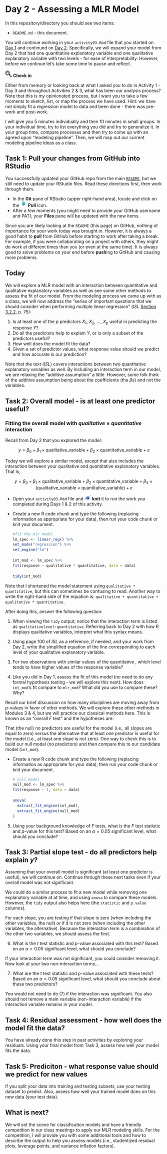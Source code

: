Day 2 - Assessing a MLR Model
================

In this repository/directory you should see two items:

- `README.md` - this document.

You will continue working in your `activity03.Rmd` file that you started
on [Day 1](../day01-quantitative-explanatory) and continued on [Day
2](../day02-qualitative-explanatory). Specifically, we will expand your
model from Day 2 that had one quantitative explanatory variable and one
qualitative explanatory variable with two levels - for ease of
interpretability. However, before we continue let’s take some time to
pause and reflect.

![check-in](../README-img/noun-magnifying-glass.png) **Check in**

Either from memory or looking back at what I asked you to do in Activity
1 - Day 3 and throughout Activities 2 & 3, what has been our analysis
process? Note that this is my opinionated process, but I want you to
take a few moments to sketch, list, or map the process we have used.
Hint: we have not simply fit a regression model to data and been done -
there was pre-work and post-work.

I will give you 5 minutes individually and then 10 minutes in small
groups. In your individual time, try to list everything you did and try
to generalize it. In your group time, compare processes and then try to
come up with an agreed upon “modeling pipeline”. Then, we will map out
our current modeling pipeline ideas as a class.

## Task 1: Pull your changes from GitHub into RStudio

You successfully updated your GitHub repo from the main
[`README`](../README), but we still need to update your RStudio files.
Read these directions first, then work through them.

- In the **Git** pane of RStudio (upper right-hand area), locate and
  click on the
  <img src="../README-img/pull-icon.png" alt="knit" width = "20"/>
  **Pull** icon.
- After a few moments (you might need to provide your GitHub username
  and PAT), your **Files** pane will be updated with the new items.

Since you are likely looking at the `README` (this page) on GitHub,
nothing of importance for your work today was brought in. However, it is
always a good habit to **pull** from GitHub before starting to work
after taking a break. For example, if you were collaborating on a
project with others, they might do work at different times than you (or
even at the same time). It is always good to solve problems on your end
before **push**ing to GitHub and causing more problems.

## Today

We will explore a MLR model with an interaction between quantitative and
qualitative explanatory variables as well as see some other methods to
assess the fit of our model. From the modeling process we came up with
as a class, we will now address the “series of important questions that
we should consider when performing multiple linear regression” (*ISL*
[Section 3.2.2](https://hastie.su.domains/ISLR2/ISLRv2_website.pdf),
p. 75):

1.  Is at least one of the $p$ predictors $X_1$, $X_2$, $\ldots$, $X_p$
    useful in predicting the response $Y$?
2.  Do all the predictors help to explain $Y$, or is only a subset of
    the predictors useful?
3.  How well does the model fit the data?
4.  Given a set of predictor values, what response value should we
    predict and how accurate is our prediction?

Note that the text (*ISL*) covers interactions between two quantitative
explanatory variables as well. By including an interaction term in our
model, we are relaxing the “additive assumption” a little. However, some
folk think of the additive assumption being about the coefficients (the
$\beta$s) and not the variables.

## Task 2: Overall model - is at least one predictor useful?

### Fitting the overall model with $qualitative \times quantitative$ interaction

Recall from Day 2 that you explored the model:

$$
y = \beta_0 + \beta_1 \times \text{qualitative_variable} + \beta_2 \times \text{quantitative_variable} + \varepsilon
$$

Today we will explore a similar model, except that also includes the
interaction between your qualitative and quantitative explanatory
variables. That is,

$$
y = \beta_0 + \beta_1 \times \text{qualitative_variable} + \beta_2 \times \text{quantitative_variable} + \beta_3 \times ( \text{qualitative_variable} \times \text{quantitative_variable}) + \varepsilon
$$

- Open your `activity03.Rmd` file and
  <img src="../README-img/knit-icon.png" alt="knit" width = "20"/>
  **knit** it to run the work you completed during Days 1 & 2 of this
  activity.

- Create a new R code chunk and type the following (replacing
  information as appropriate for your data), then run your code chunk or
  knit your document.

  ``` r
  #fit the mlr model
  lm_spec <- linear_reg() %>%
  set_mode("regression") %>%
  set_engine("lm")

  int_mod <- lm_spec %>% 
  fit(response ~ qualitative * quantitative, data = data)

  tidy(int_mod)
  ```

Note that I shortened the model statement using
`qualitative * quantitative`, but this can sometimes be confusing to
read. Another way to write the right-hand side of the equation is:
`qualitative + quantitative + qualitative * quantitative`.

After doing this, answer the following question:

1.  When viewing the `tidy` output, notice that the interaction term is
    listed as `qualitativelevel:quantitative`. Referring back to Day 2
    with how R displays qualitative variables, interpret what this
    syntax means.

2.  Using page 100 of *ISL* as a reference, if needed, and your work
    from Day 2, write the simplified equation of the line corresponding
    to each level of your qualitative explanatory variable.

3.  For two observations with similar values of the quantitative , which
    level tends to have higher values of the response variable?

4.  Like you did in Day 1, assess the fit of this model (no need to do
    any formal hypothesis testing - we will explore this next). How does
    `int_mod`’s fit compare to `mlr_mod`? What did you use to compare
    these? Why?

Recall our brief discussion on how many disciplines are moving away from
$p$-values in favor of other methods. We will explore these other
methods in Modules 3 & 4, but we will practice our classical methods
here. This is known as an “overall $F$ test” and the hypotheses are:

That (the null) no predictors are useful for the model (i.e., all slopes
are equal to zero) versus the alternative that at least one predictor is
useful for the model (i.e., at least one slope is not zero). One way to
check this is to build our null model (no predictors) and then compare
this to our candidate model (`int_mod`).

- Create a new R code chunk and type the following (replacing
  information as appropriate for your data), then run your code chunk or
  knit your document.

  ``` r
  # null model
  null_mod <- lm_spec %>% 
  fit(response ~ 1, data = data)

  anova(
    extract_fit_engine(int_mod),
    extract_fit_engine(null_mod)
  )
  ```

5.  Using your background knowledge of $F$ tests, what is the $F$ test
    statistic and $p$-value for this test? Based on an $\alpha = 0.05$
    significant level, what should you conclude?

## Task 3: Partial slope test - do all predictors help explain $y$?

Assuming that your overall model is significant (at least one predictor
is useful), we will continue on. Continue through these next tasks even
if your overall model was not significant.

We could do a similar process to fit a new model while removing one
explanatory variable at at time, and using `anova` to compare these
models. However, the `tidy` output also helps here (the `statistic` and
`p.value` columns).

For each slope, you are testing if that slope is zero (when including
the other variables, the null) or if it is not zero (when including the
other variables, the alternative). Because the interaction term is a
combination of the other two variables, we should assess the first.

6.  What is the $t$ test statistic and $p$-value associated with this
    test? Based on an $\alpha = 0.05$ significant level, what should you
    conclude?

If your interaction term was not significant, you could consider
removing it. Now look at your two non-interaction terms…

7.  What are the $t$ test statistic and $p$-value associated with these
    tests? Based on an $\alpha = 0.05$ significant level, what should
    you conclude about these two predictors?

You would not need to do (7) if the interaction was significant. You
also should not remove a main variable (non-interaction variable) if the
interaction variable remains in your model.

## Task 4: Residual assessment - how well does the model fit the data?

You have already done this step in past activities by exploring your
residuals. Using your final model from Task 3, assess how well your
model fits the data.

## Task 5: Prediciton - what response value should we predict for new values

If you split your data into training and testing subsets, use your
testing dataset to predict. Also, assess how well your trained model
does on this new data (your test data).

## What is next?

We will set the scene for classification models and have a friendly
competition in our class meetings to apply our MLR modeling skills. For
the competition, I will provide you with some additional tools and how
to describe the output to help you assess models (i.e., studentized
residual plots, leverage points, and variance inflation factors).

<!--You will continue working in your `day01-fitting/activity03.Rmd` file that you started on [Day 1](../day01-fitting).

## Task 1: Pull your changes from GitHub into RStudio

You successfully updated your GitHub repo from the main [`README`](../README), but we still need to update your RStudio files.
Read these directions first, then work through them.

- In the **Git** pane of RStudio (upper right-hand area), locate and click on the <img src="../README-img/pull-icon.png" alt="knit" width = "20"/> **Pull** icon.
- After a few moments (you might need to provide your GitHub username and PAT), your **Files** pane will be updated with the new items.

Since you are likely looking at the `README` (this page) on GitHub, nothing of importance for your work today was brought in.
However, it is always a good habit to **pull** from GitHub before starting to work after taking a break.
For example, if you were collaborating on a project with others, they might do work at different times than you (or even at the same time).
It is always good to solve problems on your end before **push**ing to GitHub and causing more problems.

## Some Important Questions

From [Section 3.2.2](https://hastie.su.domains/ISLR2/ISLRv2_website.pdf) of *ISL* (p. 75), you read of a series important questions that we should consider when performing multiple linear regression (copied here for ease of access):

1. Is at least one of the $p$ predictors $X_1$, $X_2$, $\ldots$, $X_p$ useful in predicting the response $Y$?
2. Do all the predictors help to explain $Y$, or is only a subset of the predictors useful?
3. How well does the model fit the data?
4. Given a set of predictor values, what response value should we predict and how accurate is our prediction?

We will explore these questions using the Human Freedom Index dataset.

## Task 2: Overall model - is at least one predictor useful?

### Fitting the overall model

**I forgot to include this in Day 1: Like we did with SLR (Activity 2), we will only focus on data from 2016.**
**Update your code when you read in the dataset to then create `hfi_2016` which contains all observations from 2016.**

We will explore a different model on this day, and I encourage you to go back through Day 1 materials using this new model - when you have time.
Note (mostly a note to myself) that future iterations of this course will only use this model instead of what was done on Day 1.


$$
\texttt{pf\\_score} = \beta_0 + \beta_1 \times \texttt{pf\\_expression\\_influence} + \beta_2 \times \texttt{pf\\_expression\\_control} + \varepsilon
$$

- Open your `day01-fitting/activity03.Rmd` file and <img src="../README-img/knit-icon.png" alt="knit" width = "20"/> **knit** it to run the work you completed during Day 1 of this activity.
- Create a new R code chunk and type the following, then run your code chunk or knit your document.
  
  
  ```r
  # review any visual patterns
  hfi %>% 
    select(pf_score, pf_expression_influence, pf_expression_control) %>% 
    ggpairs()
  
  #fit the mlr model
  m_pf <- lm(pf_score ~ pf_expression_influence + pf_expression_control, data = hfi)
  tidy(m_pf)
  ```

You should obtain the following estimated model:

$$
\hat{y} = 4.71 + 0.188 \times \texttt{pf\\_expression\\_influence} + 0.288 \times \texttt{pf\\_expression\\_control}
$$

Interpretation of these parameter estimates (i.e., the *y*-intercept and two slopes) are now slight different than how we interpreted the parameter estimates for an SLR model.
This is because we now have more information in our model so we need to include that in our interpretations:

> For countries with a `pf_expression_influence` of 0 (those with the largest amount of laws/regulations on media content) and `pf_expression_control` of 0 (those with the largest amount of political pressure on media content), we expect their mean personal freedom score to be 4.71.

> For a given `pf_expression_control` value (i.e., a given level of laws/regulations on media content), a 1 unit increase in `pf_expression_influence` is associated with a 0.188 unit increase of a country's mean personal freedom score.

> For a given `pf_expression_influence` value (i.e., a given level of political pressure on media content), a 1 unit increase in `pf_expression_control` is associated with a 0.288 unit increase of a country's mean personal freedom score.

Look back at the `ggpairs` output from above.
Does the relationship appear linear, between $Y$ and each of $X_1$ and $X_2$?
If so, we can quantify the strength of the relationship with the correlation coefficient ($r$; these are displayed in the upper right-hand triangle of the `ggpairs` output as "Corr: ...").

Note that this also provided a visual and numerical summary of the relationship between $X_1$ and $X_2$.
We will circle back to this in Activity 4, but for now will only focus on the potential relationships between the response variable and each predictor variable.

Answer the following questions:

1. What do these (two) correlation values mean in the context of this model?

## Is there a relationship between the response and predictors?

We visually assessed if there appeared to be a linear relationship between the response and each predictor variable (along with providing a measurement of the strength and direction of that relationship if it is linear).
Now we would like to assess if this relationship is "note worthy".
That is, is there overwhelming evidence that at least one of the slopes associated with this MLR model exists (or is not zero).
If a slope is zero (e.g., if $\beta_1 = 0$), that would indicate no relationship.

We can do this by testing the overall model.
The statistical hypotheses that we are testing are:

$$
\begin{align}
H_0&: \beta_1 = \beta_2 = 0 \\
H_a&: \text{At least one }\beta_j\text{ is not zero, for }j = 1, 2
\end{align}
$$

From your reading, this hypothesis test is performed using teh $F$-statistic which has two degrees of freedom associated with it ($df_{model} = p; df_{error} = n - p - 1$).

- Create a new R code chunk and type the following code.
  
  
  ```r
  summary(m_pf)
  ```

There is a lot of information that gets produced here and I am always cautious of using functions that produce a lot without directly asking for things - looking at you, SAS.
However, the information we need to assess the overall model is the very last line of the output:

> `F-statistic:  1308 on 2 and 1375 DF,  p-value: < 2.2e-16`

This provides us with the $F$-statistic, the corresponding degrees of freedom (model and error, respectively) and the corresponding $p$-value under the assumption that none of explanatory variables are useful in our model.

$$
\begin{align}
F &= 1308 \\
df_{model} &= 2; df_{error} = 1308 \\
p\text{-value} &< 0.0001
\end{align}
$$

Answer the following questions:

2. Using a significance level of $\alpha = 0.05$, make a decision with respect to the hypotheses we are testing.
3. Based on the decision you made in (2), what does this mean? That is, interpret the decision in the context of these data.

## Task 3: Deciding on important variables

Since we have a small number of predictors that we are considering ($p = 2$), we can "easily" explore all four potential models: the model containing no predictors, the (two) models containing each individual predictor, and the model containing both predictors.
The text goes into three *classical* methods for automating this tasks, but I want to caution you for using "black box" methods that are very data-hungry and actually make our analyses less powerful (from the statistical definition of [**power**](https://en.wikipedia.org/wiki/Power_of_a_test)).
We will explore alternative methods to these classical approaches and I want to encourage you to avoid these automated variable selection processes.

Answer the following questions:

4. Looking back at your `tidy` output, you hopefully noticed columns named: `std.error`, `statistic`, and `p.value`.
  The values in the `statistic` column are calculated by taking the value in `estimate` column and dividing it by the value in the `std.error` column.
  Verify that the `statistic` values for `pf_expression_influence` and `pf_expression_control` are correct.
5. Do you know what type of `statistic` these values are?
  Hint: you obtained an $F$-statistic in Task 2, these are not $F$-statistics.
6. These `statistic` values also have a corresponding degrees of freedom associated with them in order to obtain the values in the `p.value` column.
  Each `statistic` value has the degrees of freedom corresponding to the error of the overall model.
  What are the degrees of freedom for both of these statistics (label and value)?
7. Since the `statistic` values are on the same scale (they are from the same distribution with the error degrees of freedome), we can compare them to one another.
  Does one seem more important than the other using your knowledge of this distributions shape (might need to Google what this distribution from (5) looks like)?
  Explain your reasoning.
  
We will explore ways to assess if any predictors are more "important" than others later in this course.

## Task 4: Model fit

To assess the overall model fit, remember that for SLR models we explored the proportion of variability in the response variable that is explained by the linear relationship with the explanatory variables.
We can get a similar measurement for MLR models.

- Create a new R code chunk and type the following code.
  
  
  ```r
  glance(m_pf)
  ```

After doing this and running the code, answer the following questions:

8. What is the value of $R^2$ for this model?
9. What does this value mean in the context of this model?
10. This model is similar to the model you fit in Activity 2 except with one additional explanatory variable.
  Compare the $R^2$ value from your SLR model to this $R^2$ value.
  What do you notice?
  That is, is one "better" than the other?
  Explain your reasoning.

Looking back at your `summary(m_pf)` output, you may also have noticed that the RSE (residual standard error) is also provided:

> `Residual standard error: 0.8077 on 1375 degrees of freedom`  
> `(80 observations deleted due to missingness)`

I often use this value (and the $R^2$ value) to compare between "candidate" or potential models.
When we cover methods to compare between models, we will discuss how to use these values.

Now we will assess the residuals of our MLR model fit.

**Linearity**: You already checked if the relationship between `pf_score` and `pf_expression_influence` and between `pf_score` and `pf_expression_control` is linear using.
We should also verify this condition with a plot of the residuals vs. fitted (predicted) values once we have fit a MLR model.

- Create a new R code chunk and type the following code.
  
  
  ```r
  # obtain fitted values and residuals
  m_pf_aug <- augment(m_pf)
  
  # plot fitted values and residuals
  ggplot(data = m_pf_aug, aes(x = .fitted, y = .resid)) +
    geom_point() +
    geom_hline(yintercept = 0, linetype = "dashed", color = "red") +
    xlab("Fitted values") +
    ylab("Residuals")
  ```

After doing this and running the code, answer the following question:

11. Is there any apparent pattern in the residuals plot?
  What does this indicate about the linearity of the relationship between the two variables?

**Nearly normal residuals**: To check this condition, we can look at a histogram of the residuals.

- Create a new R code chunk and type the following code.
  
  
  ```r
  ggplot(data = m_pf_aug, aes(x = .resid)) +
    geom_histogram(binwidth = 0.25) +
    xlab("Residuals")
  ```

After doing this and running the code, answer the following question:

9. Based on the histogram, does the nearly normal residuals condition appear to be violated?
  Why or why not?


**Constant variability**:

10. Based on the residuals vs. fitted plot, does the constant variability condition appear to be violated?
  Why or why not?


## Task 5: Prediction

Similar to predicting values for a SLR model, we can identify (appropriate - i.e., avoiding *extrapolation*) values of our explanatory values to obtain an estimate of the response.
The text (pp. 81--82) describes three sorts of uncertainty associated with predictions and we will see this in action later this semester.
For the time being, let's keep things focused and we will obtain a confidence interval and a prediction interval for a given country's personal freedom score.

The values for our variables of interest associated with the United States in 2016 are:





```r
hfi %>% 
  filter(countries == "United States" & year == 2016) %>% 
  select(pf_score, pf_expression_influence, pf_expression_control)
```

```
## # A tibble: 1 × 3
##   pf_score pf_expression_influence pf_expression_control
##      <dbl>                   <dbl>                 <dbl>
## 1     8.75                       8                     7
```

We are going to do some "fancy" programming here and will see alternative ways to do this once we get more familiar with modeling in general (i.e., using more of `{tidymodels}` capabilities).
Essentially what this code is doing is pulling out the $X$ values we are interested in predicting for an existing observation (`hfi %>% filter(...)`), then passing those observations as the second argument of the `predict` function using the `.` method. 

- Create a new R code chunk and type the following code.
  
  
  ```r
  hfi %>% 
    filter(countries == "United States" & year == 2016) %>% 
    predict(m_pf, .)
  ```

The `predict` function takes a model object (i.e., `m_pf`) and applies it to a list/dataframe/tibble of values.
Notice that I am not focusing/`select`ing specific columns here - the `m_pf` object knows what information to for!

After doing this and running the code, complete the following items:

11. Using your estimated equation, calculate the predicted value to verify that your code matches your math.
12. The actual personal freedom score for the United States in 2016 was 8.74731. 
  Calculate the residual by hand. Look at the `m_pf`.
13. **Challenge**: Using the `m_pf_aug` object from before and your advance `{dplyr}` skills (I can think of a couple of different ways to go about this), verify your answers in (11) and (12) by finding the corresponding row for the United States in 2016.
  While this object does not have information on countries or year, the rows line up with the rows in `hfi`.

## What is next?

We will look at ways to include non-quantitative features as well as discuss other details to be aware of and consider when building MLR models.
-->
